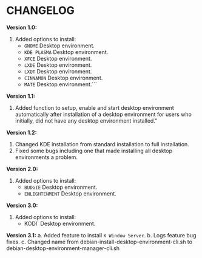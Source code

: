 # CHANGELOG

**Version 1.0:**
1. Added options to install:
   - `GNOME` Desktop environment.
   - `KDE PLASMA` Desktop environment.
   - `XFCE` Desktop environment.
   - `LXDE` Desktop environment.
   - `LXQT` Desktop environment.
   - `CINNAMON` Desktop environment.
   - `MATE` Desktop environment.```

**Version 1.1:**
1. Added function to setup, enable and start desktop environment automatically after installation of a desktop environment   for users who initially, did not have any desktop environment installed." 

**Version 1.2:**
1. Changed KDE installation from standard installation to full installation.
2. Fixed some bugs including one that made installing all desktop environments a problem.

**Version 2.0:**
  1. Added options to install:
     - `BUDGIE` Desktop environment.
     - `ENLIGHTENMENT` Desktop environment.

**Version 3.0:**
  1. Added options to install:
     - KODI` Desktop environment.

**Version 3.1:**
        a. Added feature to install `X Window Server`.
        b. Logs feature bug fixes.
        c. Changed name from debian-install-desktop-environment-cli.sh to debian-desktop-environment-manager-cli.sh
